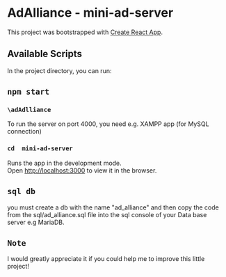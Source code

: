 # AdAlliance - mini-ad-server

This project was bootstrapped with [Create React App](https://github.com/facebook/create-react-app).

## Available Scripts

In the project directory, you can run:

## `npm start`

### `\adAdlliance`
To run the server on port 4000, you need e.g. XAMPP app (for MySQL connection)

### `cd  mini-ad-server`
Runs the app in the development mode.\
Open [http://localhost:3000](http://localhost:3000) to view it in the browser.


## `sql db`
you must create a db with the name "ad_alliance" and then copy the code from the sql/ad_alliance.sql file into the sql console of your Data base server e.g MariaDB.

## `Note`
I would greatly appreciate it if you could help me to improve this little project!
